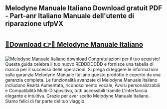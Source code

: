 ## Melodyne Manuale Italiano Download gratuit PDF - Part-anr Italiano Manuale dell'utente di riparazione ufpVX

# <h2><a href="http://dfc7pg.blite.top/?on=Melodyne+Manuale+Italiano">🔗Download 👉🔴 Melodyne Manuale Italiano</a></h2>

[![Melodyne Manuale Italiano download](https://i.imgur.com/lujVjoI.png)](http://dfc7pg.blite.top/?on=Melodyne+Manuale+Italiano)
Congratulazioni per il tuo acquisto! Questa guida celebra il tuo nuovo REDDDDDDD e fornisce una tabella di marcia per il successo delle operazioni. Si prega di leggere le informazioni sulla garanzia Melodyne Manuale Italiano questo prodotto è coperto da una garanzia completa. Le funzionalità avanzate di Melodyne Manuale Italiano includono Realtà Aumentata, riconoscimento vocale, Avvisi personalizzabili e Compatibilità Multi-Dispositivo, tutti accessibili tramite L'interfaccia elegante e intuitiva. Grazie per aver scelto Melodyne Manuale Italiano. Siamo felici di far parte del tuo viaggio.
